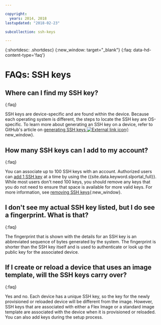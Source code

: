 ```yaml
---

copyright:
  years: 2014, 2018
lastupdated: "2018-02-23"

subcollection: ssh-keys

---
```


{:shortdesc: .shortdesc}
{:new_window: target="_blank"}
{:faq: data-hd-content-type='faq'}

# FAQs: SSH keys

## Where can I find my SSH key?
{:faq}

SSH keys are device-specific and are found within the device. Because each operating system is different, the steps to locate the SSH key are OS-specific. To learn more about generating an SSH key on a device, refer to GitHub's article on [generating SSH keys ![External link icon](../../icons/launch-glyph.svg "External link icon")](https://help.github.com/articles/generating-ssh-keys#platform-windows){: new_window}.

## How many SSH keys can I add to my account?
{:faq}

You can associate up to 100 SSH keys with an account. Authorized users can [add 1 SSH key](/docs/infrastructure/ssh-keys?topic=ssh-keys-adding-an-ssh-key) at a time by using the {{site.data.keyword.slportal_full}}. While most users don't need 100 keys, you should remove any keys that you do not need to ensure that space is available for more valid keys. For more information, see [removing SSH keys](/docs/infrastructure/ssh-keys?topic=ssh-keys-removing-an-ssh-key){:new_window}.

## I don't see my actual SSH key listed, but I do see a fingerprint. What is that?
{:faq}

The fingerprint that is shown with the details for an SSH key is an abbreviated sequence of bytes generated by the system. The fingerprint is shorter than the SSH key itself and is used to authenticate or look up the public key for the associated device.

## If I create or reload a device that uses an image template, will the SSH keys carry over?
{:faq}

Yes and no. Each device has a unique SSH key, so the key for the newly provisioned or reloaded device will be different from the image.  However, SSH keys that are associated with either a Flex Image or a standard image template are associated with the device when it is provisioned or reloaded. You can also add keys during the setup process.

